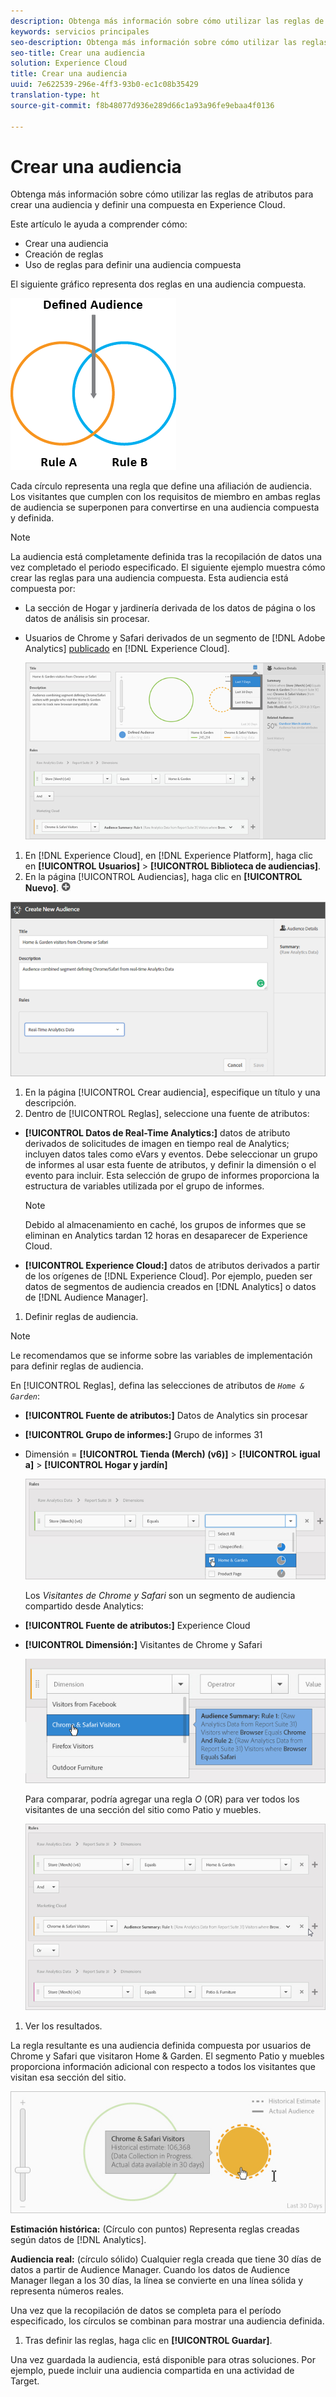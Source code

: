 ```yaml
---
description: Obtenga más información sobre cómo utilizar las reglas de atributos para crear una audiencia y definir una compuesta en Experience Cloud.
keywords: servicios principales
seo-description: Obtenga más información sobre cómo utilizar las reglas de atributos para crear una audiencia y definir una compuesta en Experience Cloud.
seo-title: Crear una audiencia
solution: Experience Cloud
title: Crear una audiencia
uuid: 7e622539-296e-4ff3-93b0-ec1c08b35429
translation-type: ht
source-git-commit: f8b48077d936e289d66c1a93a96fe9ebaa4f0136

---
```



# Crear una audiencia

Obtenga más información sobre cómo utilizar las reglas de atributos para crear una audiencia y definir una compuesta en Experience Cloud.

Este artículo le ayuda a comprender cómo:

* Crear una audiencia
* Creación de reglas
* Uso de reglas para definir una audiencia compuesta


El siguiente gráfico representa dos reglas en una audiencia compuesta.

![](assets/audience_sharing.png)

Cada círculo representa una regla que define una afiliación de audiencia. Los visitantes que cumplen con los requisitos de miembro en ambas reglas de audiencia se superponen para convertirse en una audiencia compuesta y definida.

>[!NOTE]
>
>La audiencia está completamente definida tras la recopilación de datos una vez completado el periodo especificado.
El siguiente ejemplo muestra cómo crear las reglas para una audiencia compuesta. Esta audiencia está compuesta por:

* La sección de Hogar y jardinería derivada de los datos de página o los datos de análisis sin procesar.
* Usuarios de Chrome y Safari derivados de un segmento de [!DNL Adobe Analytics] [publicado](../audience-library/audience-library.md#task_32FEEFE0B32E4E388CD4D892D727282A) en [!DNL Experience Cloud].


   ![](assets/audience_create.png)

1. En [!DNL Experience Cloud], en [!DNL Experience Platform], haga clic en **[!UICONTROL Usuarios]** &gt; **[!UICONTROL Biblioteca de audiencias]**.
1. En la página [!UICONTROL Audiencias], haga clic en **[!UICONTROL Nuevo]**. ![](assets/add_icon_small.png)

![Resultado de los pasos](assets/audience_create_new.png)

1. En la página [!UICONTROL Crear audiencia], especifique un título y una descripción.
1. Dentro de [!UICONTROL Reglas], seleccione una fuente de atributos:

* **[!UICONTROL Datos de Real-Time Analytics:]** datos de atributo derivados de solicitudes de imagen en tiempo real de Analytics; incluyen datos tales como eVars y eventos. Debe seleccionar un grupo de informes al usar esta fuente de atributos, y definir la dimensión o el evento para incluir. Esta selección de grupo de informes proporciona la estructura de variables utilizada por el grupo de informes.

   >[!NOTE]
   >
   >Debido al almacenamiento en caché, los grupos de informes que se eliminan en Analytics tardan 12 horas en desaparecer de Experience Cloud.

* **[!UICONTROL Experience Cloud:]** datos de atributos derivados a partir de los orígenes de [!DNL Experience Cloud]. Por ejemplo, pueden ser datos de segmentos de audiencia creados en [!DNL Analytics] o datos de [!DNL Audience Manager].

1. Definir reglas de audiencia.

>[!NOTE]
>
>Le recomendamos que se informe sobre las variables de implementación para definir reglas de audiencia.

En [!UICONTROL Reglas], defina las selecciones de atributos de *`Home & Garden`*:

* **[!UICONTROL Fuente de atributos:]** Datos de Analytics sin procesar
* **[!UICONTROL Grupo de informes:]** Grupo de informes 31
* Dimensión = **[!UICONTROL Tienda (Merch) (v6)]** &gt; **[!UICONTROL igual a]** &gt; **[!UICONTROL Hogar y jardín]**

   ![](assets/home_garden.png)

   Los *Visitantes de Chrome y Safari* son un segmento de audiencia compartido desde Analytics:

* **[!UICONTROL Fuente de atributos:]** Experience Cloud
* **[!UICONTROL Dimensión:]** Visitantes de Chrome y Safari

   ![](assets/chrome_safari.png)

   Para comparar, podría agregar una regla *O* (OR) para ver todos los visitantes de una sección del sitio como Patio y muebles.

   ![](assets/audiences_rule_patio.png)

1. Ver los resultados.

La regla resultante es una audiencia definida compuesta por usuarios de Chrome y Safari que visitaron Home &amp; Garden. El segmento Patio y muebles proporciona información adicional con respecto a todos los visitantes que visitan esa sección del sitio.

![](assets/defined_audience.png)

**Estimación histórica:** (Círculo con puntos) Representa reglas creadas según datos de [!DNL Analytics].

**Audiencia real:** (círculo sólido) Cualquier regla creada que tiene 30 días de datos a partir de Audience Manager. Cuando los datos de Audience Manager llegan a los 30 días, la línea se convierte en una línea sólida y representa números reales.

Una vez que la recopilación de datos se completa para el período especificado, los círculos se combinan para mostrar una audiencia definida.

1. Tras definir las reglas, haga clic en **[!UICONTROL Guardar]**.

Una vez guardada la audiencia, está disponible para otras soluciones. Por ejemplo, puede incluir una audiencia compartida en una actividad de Target.
